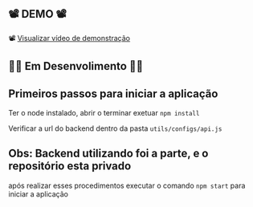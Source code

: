 ##  📽️ DEMO 📽️  ##
📽️ [Visualizar vídeo de demonstração](demo/demo.mp4)

## 🚧🚧 Em Desenvolimento 🚧🚧 ##

## Primeiros passos para iniciar a aplicação

Ter o node instalado, abrir o terminar exetuar `npm install`

Verificar a url do backend dentro da pasta `utils/configs/api.js`

## Obs: Backend utilizando foi a parte, e o repositório esta privado

após realizar esses procedimentos executar o comando `npm start` para iniciar a aplicação
